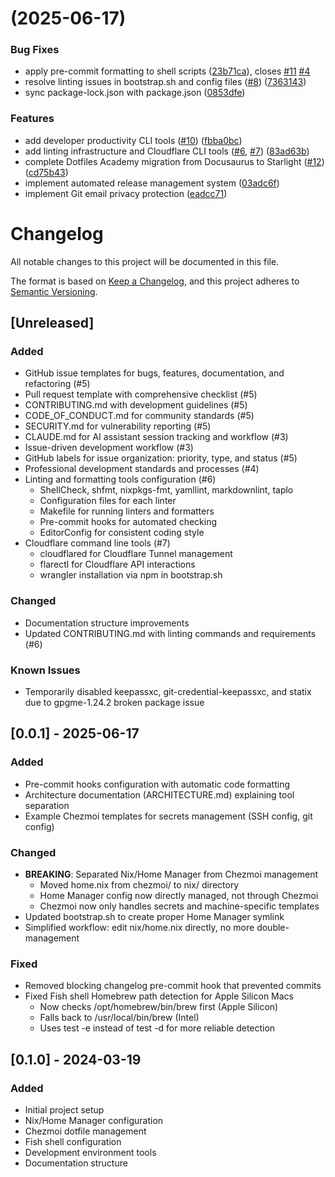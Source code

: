 # [](https://github.com/garywu/dotfiles/compare/v0.0.1...v) (2025-06-17)


### Bug Fixes

* apply pre-commit formatting to shell scripts ([23b71ca](https://github.com/garywu/dotfiles/commit/23b71caa530aaf70f1cd1db4da30a3b49d49598d)), closes [#11](https://github.com/garywu/dotfiles/issues/11) [#4](https://github.com/garywu/dotfiles/issues/4)
* resolve linting issues in bootstrap.sh and config files ([#8](https://github.com/garywu/dotfiles/issues/8)) ([7363143](https://github.com/garywu/dotfiles/commit/73631434bff8f14a497e52849280d65c72217891))
* sync package-lock.json with package.json ([0853dfe](https://github.com/garywu/dotfiles/commit/0853dfe6afbcf6670c70df288d6230b401f85544))


### Features

* add developer productivity CLI tools ([#10](https://github.com/garywu/dotfiles/issues/10)) ([fbba0bc](https://github.com/garywu/dotfiles/commit/fbba0bc58aafc79319f3fd88f6d22ad9c77bd5fd))
* add linting infrastructure and Cloudflare CLI tools ([#6](https://github.com/garywu/dotfiles/issues/6), [#7](https://github.com/garywu/dotfiles/issues/7)) ([83ad63b](https://github.com/garywu/dotfiles/commit/83ad63b29a000df97ecccc81cd30dcbb145cd883))
* complete Dotfiles Academy migration from Docusaurus to Starlight ([#12](https://github.com/garywu/dotfiles/issues/12)) ([cd75b43](https://github.com/garywu/dotfiles/commit/cd75b4342a1901d83adbffac5243a388bf0f9626))
* implement automated release management system ([03adc6f](https://github.com/garywu/dotfiles/commit/03adc6f593a441a223afcdf5c25b012dd439b80d))
* implement Git email privacy protection ([eadcc71](https://github.com/garywu/dotfiles/commit/eadcc7180285f98727f1b080fd7e2374ba844cb4))



# Changelog

All notable changes to this project will be documented in this file.

The format is based on [Keep a Changelog](https://keepachangelog.com/en/1.0.0/),
and this project adheres to [Semantic Versioning](https://semver.org/spec/v2.0.0.html).

## [Unreleased]

### Added
- GitHub issue templates for bugs, features, documentation, and refactoring (#5)
- Pull request template with comprehensive checklist (#5)
- CONTRIBUTING.md with development guidelines (#5)
- CODE_OF_CONDUCT.md for community standards (#5)
- SECURITY.md for vulnerability reporting (#5)
- CLAUDE.md for AI assistant session tracking and workflow (#3)
- Issue-driven development workflow (#3)
- GitHub labels for issue organization: priority, type, and status (#5)
- Professional development standards and processes (#4)
- Linting and formatting tools configuration (#6)
  - ShellCheck, shfmt, nixpkgs-fmt, yamllint, markdownlint, taplo
  - Configuration files for each linter
  - Makefile for running linters and formatters
  - Pre-commit hooks for automated checking
  - EditorConfig for consistent coding style
- Cloudflare command line tools (#7)
  - cloudflared for Cloudflare Tunnel management
  - flarectl for Cloudflare API interactions
  - wrangler installation via npm in bootstrap.sh

### Changed
- Documentation structure improvements
- Updated CONTRIBUTING.md with linting commands and requirements (#6)

### Known Issues
- Temporarily disabled keepassxc, git-credential-keepassxc, and statix due to gpgme-1.24.2 broken package issue

## [0.0.1] - 2025-06-17

### Added
- Pre-commit hooks configuration with automatic code formatting
- Architecture documentation (ARCHITECTURE.md) explaining tool separation
- Example Chezmoi templates for secrets management (SSH config, git config)

### Changed
- **BREAKING**: Separated Nix/Home Manager from Chezmoi management
  - Moved home.nix from chezmoi/ to nix/ directory
  - Home Manager config now directly managed, not through Chezmoi
  - Chezmoi now only handles secrets and machine-specific templates
- Updated bootstrap.sh to create proper Home Manager symlink
- Simplified workflow: edit nix/home.nix directly, no more double-management

### Fixed
- Removed blocking changelog pre-commit hook that prevented commits
- Fixed Fish shell Homebrew path detection for Apple Silicon Macs
  - Now checks /opt/homebrew/bin/brew first (Apple Silicon)
  - Falls back to /usr/local/bin/brew (Intel)
  - Uses test -e instead of test -d for more reliable detection

## [0.1.0] - 2024-03-19

### Added
- Initial project setup
- Nix/Home Manager configuration
- Chezmoi dotfile management
- Fish shell configuration
- Development environment tools
- Documentation structure
